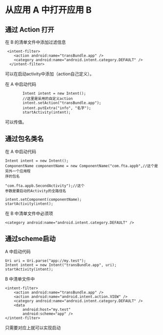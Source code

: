 # 从应用 A 中打开应用 B

## 通过 Action 打开

在 B 的清单文件中添加过滤信息

```
 <intent-filter>
    <action android:name="transBundle.app" />
    <category android:name="android.intent.category.DEFAULT" />
  </intent-filter>
```

可以在启动activity中添加（action自己定义）。

在 A 中启动代码

```
        Intent intent = new Intent();
        //这里是采用的自定义action
        intent.setAction("transBundle.app");
        intent.putExtra("info", "名字");
        startActivity(intent);
```

可以传值。

## 通过包名类名

在 A 中启动代码

```
Intent intent = new Intent();
ComponentName componentName = new ComponentName("com.fta.appb",//这个是另外一个应用程																序的包名
											"com.fta.appb.SecondActivity");//这个													参数是要启动的Activity的全路径名

intent.setComponent(componentName);
startActivity(intent);
```

在 B 中清单文件中必须项

```
<category android:name="android.intent.category.DEFAULT" />
```

## 通过scheme启动

A 中启动代码

```
Uri uri = Uri.parse("app://my.test");
Intent intent = new Intent("transBundle.app", uri);
startActivity(intent);
```

B 中清单文件中

```
<intent-filter>
	<action android:name="transBundle.app" />
	<action android:name="android.intent.action.VIEW" />
	<category android:name="android.intent.category.DEFAULT" />
	<data
		android:host="my.test"
		android:scheme="app" />
</intent-filter>
```

只需要对应上就可以实现启动